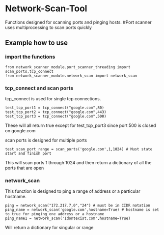 # Network-Scan-Tool

Functions designed for scanning ports and pinging hosts.
#Port scanner uses multiprocessing to scan ports quickly

## Example how to use
### import the functions

```
from network_scanner_module.port_scanner_threading import scan_ports,tcp_connect
from network_scanner_module.network_scan import network_scan
```

### tcp_connect and scan ports
tcp_connect is used for single tcp connections.


```
test_tcp_port1 = tcp_connect("google.com",80)
test_tcp_port2 = tcp_connect("google.com",443)
test_tcp_port3 = tcp_connect("google.com",500)
```
These will all return true except for test_tcp_port3 since port 500 is closed on google.com


scan ports is designed for multiple ports
```
test_scan_port_range = scan_ports('google.com',1,1024) # Must state start and finish port
```

This will scan ports 1 through 1024 and then return a dictionary of all the ports that are open

### network_scan
This function is designed to ping a range of address or a particular hostname.

```
ping = network_scan("172.217.7.0","24") # must be in CIDR notation
ping_name = network_scan('google.com',hostname=True) # hostname is set to true for pinging one address or a hostname
ping_name1 = network_scan('Idontexist.com',hostname=True) 
```

Will return a dictionary for singular or range
